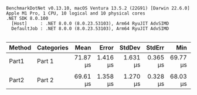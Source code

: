 ```

BenchmarkDotNet v0.13.10, macOS Ventura 13.5.2 (22G91) [Darwin 22.6.0]
Apple M1 Pro, 1 CPU, 10 logical and 10 physical cores
.NET SDK 8.0.100
  [Host]     : .NET 8.0.0 (8.0.23.53103), Arm64 RyuJIT AdvSIMD
  DefaultJob : .NET 8.0.0 (8.0.23.53103), Arm64 RyuJIT AdvSIMD


```
| Method | Categories | Mean     | Error    | StdDev   | StdErr   | Min      | Q1       | Median   | Q3       | Max      | Op/s     | Baseline | Allocated |
|------- |----------- |---------:|---------:|---------:|---------:|---------:|---------:|---------:|---------:|---------:|---------:|--------- |----------:|
| Part1  | Part 1     | 71.87 μs | 1.416 μs | 1.631 μs | 0.365 μs | 69.77 μs | 70.68 μs | 71.25 μs | 72.98 μs | 75.38 μs | 13,913.1 | No       |         - |
|        |            |          |          |          |          |          |          |          |          |          |          |          |           |
| Part2  | Part 2     | 69.61 μs | 1.358 μs | 1.270 μs | 0.328 μs | 68.03 μs | 68.57 μs | 69.55 μs | 70.25 μs | 72.81 μs | 14,366.5 | No       |         - |
